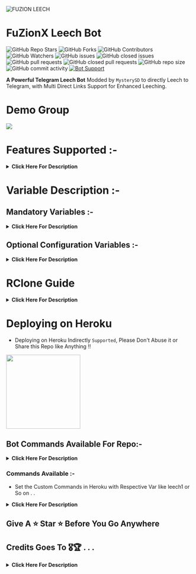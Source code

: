 ![FUZION LEECH](https://telegra.ph/file/213b587eee775e34ca221.jpg)
# FuZionX Leech Bot 
![GitHub Repo Stars](https://img.shields.io/github/stars/5MysterySD/Tele-LeechX?color=blue&style=plastic)
![GitHub Forks](https://img.shields.io/github/forks/5MysterySD/Tele-LeechX?color=green&style=plastic)
![GitHub Contributors](https://img.shields.io/github/contributors/5MysterySD/Tele-LeechX?style=plastic)
![GitHub Watchers](https://img.shields.io/github/watchers/5MysterySD/Tele-LeechX?style=plastic)
![GitHub issues](https://img.shields.io/github/issues/5MysterySD/Tele-LeechX?style=plastic)
![GitHub closed issues](https://img.shields.io/github/issues-closed/5MysterySD/Tele-LeechX?style=plastic)
![GitHub pull requests](https://img.shields.io/github/issues-pr/5MysterySD/Tele-LeechX?style=plastic)
![GitHub closed pull requests](https://img.shields.io/github/issues-pr-closed/5MysterySD/Tele-LeechX?style=plastic)
![GitHub repo size](https://img.shields.io/github/repo-size/5MysterySD/Tele-LeechX?color=red?style=plastic)
![GitHub commit activity](https://img.shields.io/github/commit-activity/m/5MysterySD/Tele-LeechX?style=plastic)
[![Bot Support](https://img.shields.io/badge/Tele_LeechX-Support%20Group-blue)](https://t.me/FuZionXLeech)

**A Powerful Telegram Leech Bot** Modded by `MysterySD` to directly Leech to Telegram, with Multi Direct Links Support for Enhanced Leeching.

# Demo Group
<a href="https://t.me/FuZionXLeech"><img src="https://img.shields.io/badge/FuZion Leech Bot-2cb6e0?style=for-the-badge&logo=telegram&logoColor=white"></a>


# Features Supported :-
<details>
    <summary><b>Click Here For Description</b></summary>

## From Original Repo :
- Google Drive link cloning using gclone.(wip)
- Telegram File mirrorring to cloud along with its unzipping, unrar and untar
- Drive/Teamdrive support/All other cloud services rclone.org supports
- Unzip, Unrar, Untar while Leeching to Telegram .
- Custom file name (Used in Prefix on Every Item Leeched)
- Custom commands for Using in Telegram .
- Get total size of your working cloud directory
- You can also upload files downloaded from `/ytdl` command to gdrive using `/ytdl gdrive` command.
- You can also deploy this on your VPS .
- Option to select either video will be uploaded as document or streamable
- Added `/renewme` command to clear the downloads which are not deleted automatically.
- Added support for YouTube Playlist .
- Renaming of Telegram files support added. 😐
- Changing rclone destination config on fly (By using `/rlcone` in private mode)


## From Different Repos :
- Aria2 configs In Root
- Small FIX for Gclone
- Added Dynamic Config 
- Added Custom ToggleDoc and ToggleVid Commands
- Added Custom Rename Command via vars
- Added direct rclone.conf url in vars


## New In Repo :
- Dual Commands Usage (Both With / Without Bot Username)
- Auto Commands Set To BotFather in Telegram 
- New Torrent Search Support 
```
nyaa.si, sukebei, 1337x, piratebay,
tgx, yts, eztv, torlock, rarbg
```
- Extract Error Fixed
- UI Added for Improved User Experience with Easy to Use.
- Added New Status Bar using `/status` command. 
- Added Speedtest Support.
- Direct links Supported:
```
letsupload.io, hxfile.co, anonfiles.com, bayfiles.com, antfiles,
fembed.com, fembed.net, femax20.com, layarkacaxxi.icu, fcdn.stream,
sbplay.org, naniplay.com, naniplay.nanime.in, naniplay.nanime.biz, sbembed.com,
streamtape.com, streamsb.net, feurl.com, pixeldrain.com, racaty.net,
1fichier.com, 1drv.ms (Only works for file not folder or business account), solidfiles.com 
```
- Extract these filetypes and uploads Telegram 
```
ZIP, RAR, TAR, 7z, ISO, WIM, CAB, GZIP, BZIP2, 
APM, ARJ, CHM, CPIO, CramFS, DEB, DMG, FAT, 
HFS, LZH, LZMA, LZMA2, MBR, MSI, MSLZ, NSIS, 
NTFS, RPM, SquashFS, UDF, VHD, XAR, Z.
```

</details>


# Variable Description :-


## Mandatory Variables :-
<details>
    <summary><b>Click Here For Description</b></summary>

* `TG_BOT_TOKEN`: Create a Bot using [@BotFather](https://telegram.dog/BotFather), and get the Telegram API Token.

* `APP_ID`: Get this Value from [my.telegram.org/apps](https://my.telegram.org/apps).

* `API_HASH`: Get this Value from [my.telegram.org/apps](https://my.telegram.org/apps).
  * NOTE: If Telegram is blocked by your ISP, try Telegram to get the IDs.

* `AUTH_CHANNEL`: Create a Super(Means Changing it to `Visible` for `Chat History for New Members`) in Telegram, forward a Message from the Group to `@ShowJsonBot` to get this value.

* `OWNER_ID`: ID of the Bot Owner, He/She can be abled to access bot in bot only mode too(`Private mode`).

</details>


## Optional Configuration Variables :-

<details>
    <summary><b>Click Here For Description</b></summary>

* `DOWNLOAD_LOCATION`

* `MAX_FILE_SIZE`

* `TG_MAX_FILE_SIZE`

* `FREE_USER_MAX_FILE_SIZE`

* `MAX_TG_SPLIT_FILE_SIZE`

* `CHUNK_SIZE`

* `MAX_MESSAGE_LENGTH`

* `PROCESS_MAX_TIMEOUT`

* `ARIA_TWO_STARTED_PORT`

* `EDIT_SLEEP_TIME_OUT`

* `MAX_TIME_TO_WAIT_FOR_TORRENTS_TO_START`

* `FINISHED_PROGRESS_STR`

* `UN_FINISHED_PROGRESS_STR`

* `TG_OFFENSIVE_API`

* `CUSTOM_FILE_NAME`

* `LEECH_COMMAND`

* `YTDL_COMMAND`

* `GYTDL_COMMAND`

* `GLEECH_COMMAND`

* `TELEGRAM_LEECH_COMMAND`

* `TELEGRAM_LEECH_UNZIP_COMMAND`

* `PYTDL_COMMAND`

* `CLONE_COMMAND_G`

* `UPLOAD_COMMAND`

* `RENEWME_COMMAND`

* `SAVE_THUMBNAIL`

* `CLEAR_THUMBNAIL`

* `GET_SIZE_G`

* `UPLOAD_AS_DOC`: Takes two option True or False. If True file will be uploaded as document. This is for people who wants video files as document instead of streamable.

* `INDEX_LINK`: (Without `/` at last of the link, otherwise u will get error) During creating index, plz fill `Default Root ID` with the id of your `DESTINATION_FOLDER` after creating. Otherwise index will not work properly.

* `DESTINATION_FOLDER`: Name of your folder in ur respective drive where you want to upload the files using the bot.

</details>


# RClone Guide 

<details>
    <summary><b>Click Here For Description</b></summary>

- Set Rclone locally by following the official repo : https://rclone.org/docs/
- Get your `rclone.conf` file.
will look like this

```
[NAME]
type = 
scope =
token =
client_id = 
client_secret = 
```

- Copy `rclone.conf` file in the root directory (Where `Dockerfile` exists).

- Your config can contains multiple drive entries.(Default: First one and change using `/rclone` command)

</details>


# Deploying on Heroku
- Deploying on Heroku Indirectly `Supported`, Please Don't Abuse it or Share this Repo like Anything !!

<p><a href="https://heroku.com/deploy?=https://github.com/anas0089/Tele-LeechX"> <img src="https://img.shields.io/badge/Deployment%20Guide-blueviolet?style=for-the-badge&logo=heroku" width="200""/></a></p>


## Bot Commands Available For Repo:-

<details>
    <summary><b>Click Here For Description</b></summary>

🤖Available BOT  Commands | Usage
------------ | -------------
|`/rclone`| This will change your drive config on fly.(First one will be def `/gclone`..This command is used to clone gdrive files or folder using gclone.-Syntax- `[ID of the file or folder][one space][name of your folder only(If the id is of file, don't put anything)]` and then reply /gclone to it.\
|`/log`| This will send you a txt file of the logs.
|`/ytdl`| This command should be used as reply to a [supported link](https://ytdl-org.github.io/youtube-dl/supportedsites.html)
|`/pytdl`| This command will download videos from youtube playlist link and will upload to telegram.
|`/gytdl`| This will download and upload to your cloud.
|`/gpytdl`| This download youtube playlist and upload to your cloud.
|`/leech`| This command should be used as reply to a magnetic link, a torrent link, or a direct link. this command will SPAM the chat and send the downloads a seperate files, if there is more than one file, in the specified torrent
|`/leechzip`| This command should be used as reply to a magnetic link, a torrent link, or a direct link. [This command will create a .tar.gz file of the output directory, and send the files in the chat, splited into PARTS of 1024MiB each, due to Telegram limitations]
|`/gleech`| This command should be used as reply to a magnetic link, a torrent link, or a direct link. And this will download the files from the given link or torrent and will upload to the cloud using rclone.
|`/gleechzip` | This command will compress the folder/file and will upload to your cloud.
| `/leechunzip`| This will unarchive file and dupload to telegram.
|`/gleechunzip`| This will unarchive file and upload to cloud.
|`/tleech`| This will mirror the telegram files to ur respective cloud cloud.
|`/tleechunzip`| This will unarchive telegram file and upload to cloud.
|`/getsize`| This will give you total size of your destination folder in cloud.
|`/renewme`| This will clear the remains of downloads which are not getting deleted after upload of the file or after /cancel command.
| `/rename`| u can add custom name as prefix of the original file name...Like if your file name is `gk.txt` uploaded will be what u add in `CUSTOM_FILE_NAME` + `gk.txt`..And also added custom name like...You have to pass link as ..`www.download.me/gk.txt new.txt`..the file will be uploaded as `new.txt`.
| `/toggledoc` | it used for toggling to be files if shall it be uploaded as doc via direct inchat cmd...**any users can now choose if their files will be upload as doc or streamabe...**
| `/togglevid` | it used for toggling to be files if shall it be uploaded as vid via direct inchat cmd...**any users can now choose if their files will be upload as doc or streamabe...**
| `/status`| show bot stats and concurrent downloads
| `/savethumbnail`| save the thumbnail
| `/clearthumbnail`| clear the thumbnail
| `/help`| send help

</details>


### Commands Available :-
- Set the Custom Commands in Heroku with Respective Var like leech1 or So on . .

<details>
    <summary><b>Click Here For Description</b></summary>

---
    leech - leech any torrent/magnet/direct-download link to Telegram 
	leechunzip - This will unarchive file and upload to telegram.
    leechzip - leech any torrent/magnet/direct-download link to Telegram and Upload It as .tar.gz acrhive...
    ytdl - This command should be used as reply to a supported link
    pytdl - This command will download videos from youtube playlist link and will upload to telegram.	
	toggledoc - choose whether the file shall be uploaded as doc or not
    togglevid - choose whether the file shall be uploaded as streamable or not
	savethumbnail - save thumbnail
    clearthumbnail - clear thumbnail
    tleech - This will mirror the telegram files to ur respective cloud .
    tleechunzip - This will unarchive telegram file and upload to cloud.
    gclone - This command is used to clone gdrive files or folder using gclone
    gytdl - This will download and upload to your cloud.
    gpytdl - This download youtube playlist and upload to your cloud.
    gleech - leech any torrent/magnet/direct-download link to cloud
    gleechzip - leech any torrent/magnet/direct-download link to Cloud and Upload It as .tar.gz acrhive...
    gleechunzip - This will unarchive file and upload to cloud.
    getsize - This will give you total size of your destination folder in cloud.
    rename - rename the file 
    speedtest - Check Server Speedtest 
    help - send help 
    status - show bot stats and concurrent downloads
    renewme - clear all downloads (admin only)⚠️
    log - This will send you a txt file of the logs.(admin only)⚠️
    rclone - This will change your drive config on fly.(First one will be default)--(admin only)⚠️
---

</details>


## Give A ⭐ Star ⭐ Before You Go Anywhere 


## Credits Goes To 🎖🏆  . . .

<details>
    <summary><b>Click Here For Description</b></summary>

* [`MysterySD`](https://github.com/5MysterySD) Meh 🧐 For Speedtest, Direct Link Support, More in Future. 
* [`KGK06`](https://github.com/KGK06) For Merging Different Repos 
* [`XcodersHub`](https://github.com/XcodersHub) For The Aria2 Config & Little More
* [`GautamKumar`](https://github.com/gautamajay52/TorrentLeech-Gdrive) 😬
* [`SpEcHiDe`](https://github.com/SpEcHiDe/PublicLeech) for his wonderful code😚
* [`Rclone Team`](https://rclone.org) for theirs awesome tool☁️
* [`Dan Tès`](https://telegram.dog/haskell) for his [Pyrogram Library](https://github.com/pyrogram/pyrogram)
* [`Robots`](https://telegram.dog/Robots) for their [@UploadBot](https://telegram.dog/UploadBot)
* [`@AjeeshNair`](https://telegram.dog/AjeeshNait) for his [torrent.ajee.sh](https://torrent.ajee.sh)
* [`@gotstc`](https://telegram.dog/gotstc), `@aryanvikash`, [`@HasibulKabir`](https://telegram.dog/HasibulKabir) for their TORRENT groups

</details>

